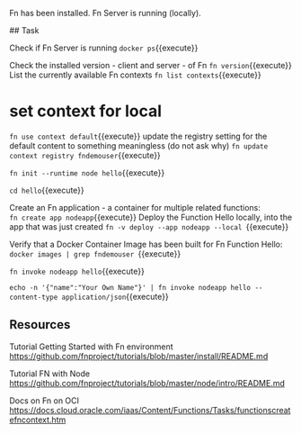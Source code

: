 Fn has been installed. Fn Server is running (locally).


## Task


Check if Fn Server is running 
`docker ps`{{execute}} 

Check the installed version - client and server - of Fn
`fn version`{{execute}} 
List the currently available Fn contexts
`fn list contexts`{{execute}}

# set context for local 
`fn use context default`{{execute}}
update the registry setting for the default content to something meaningless (do not ask why)
`fn update context registry fndemouser`{{execute}}

`fn init --runtime node hello`{{execute}}

`cd hello`{{execute}}

Create an Fn application - a container for multiple related functions:  
`fn create app nodeapp`{{execute}}
Deploy the Function Hello locally, into the app that was just created
`fn -v deploy --app nodeapp --local `{{execute}}

Verify that a Docker Container Image has been built for Fn Function Hello:
`docker images | grep fndemouser `{{execute}}


`fn invoke nodeapp hello`{{execute}}

`echo -n '{"name":"Your Own Name"}' | fn invoke nodeapp hello --content-type application/json`{{execute}}

## Resources


Tutorial Getting Started with Fn environment
https://github.com/fnproject/tutorials/blob/master/install/README.md


Tutorial FN with Node
https://github.com/fnproject/tutorials/blob/master/node/intro/README.md


Docs on Fn on OCI
https://docs.cloud.oracle.com/iaas/Content/Functions/Tasks/functionscreatefncontext.htm
